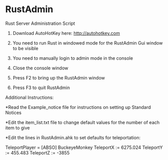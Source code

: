 RustAdmin
=========

Rust Server Administration Script

1) Download AutoHotKey here: http://autohotkey.com

2) You need to run Rust in windowed mode for the RustAdmin Gui window to be visible

3) You need to manually login to admin mode in the console

4) Close the console window

5) Press F2 to bring up the RustAdmin window

6) Press F3 to quit RustAdmin


Additional Instructions:

*Read the Example_notice file for instructions on setting up Standard Notices

*Edit the item_list.txt file to change default values for the number of each item to give

*Edit the lines in RustAdmin.ahk to set defaults for teleportation:

TeleportPlayer = [ABSO] BuckeyeMonkey
TeleportX := 6275.024
TeleportY := 455.483
TeleportZ := -3855





